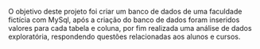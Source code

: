 O objetivo deste projeto foi criar um banco de dados de uma faculdade fictícia com MySql, após a criação do banco de dados foram inseridos valores para cada tabela e coluna, por fim realizada uma análise de dados exploratória, respondendo questões relacionadas aos alunos e cursos. 
